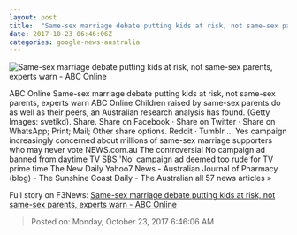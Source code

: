 ```yaml
---
layout: post
title:  "Same-sex marriage debate putting kids at risk, not same-sex parents, experts warn - ABC Online"
date: 2017-10-23 06:46:06Z
categories: google-news-australia
---
```


![Same-sex marriage debate putting kids at risk, not same-sex parents, experts warn - ABC Online](http://www.abc.net.au/cm/rimage/9075592-1x1-large.jpg?v=7)

ABC Online Same-sex marriage debate putting kids at risk, not same-sex parents, experts warn ABC Online Children raised by same-sex parents do as well as their peers, an Australian research analysis has found. (Getty Images: svetikd). Share. Share on Facebook · Share on Twitter · Share on WhatsApp; Print; Mail; Other share options. Reddit · Tumblr ... Yes campaign increasingly concerned about millions of same-sex marriage supporters who may never vote NEWS.com.au The controversial No campaign ad banned from daytime TV SBS 'No' campaign ad deemed too rude for TV prime time The New Daily Yahoo7 News - Australian Journal of Pharmacy (blog) - The Sunshine Coast Daily - The Australian all 57 news articles »


Full story on F3News: [Same-sex marriage debate putting kids at risk, not same-sex parents, experts warn - ABC Online](http://www.f3nws.com/n/QXKgNC)

> Posted on: Monday, October 23, 2017 6:46:06 AM
